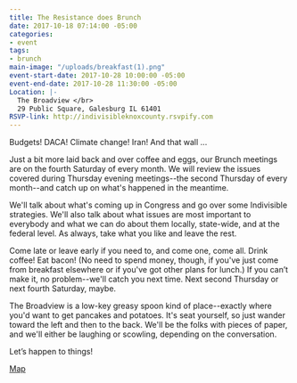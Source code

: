 ```yaml
---
title: The Resistance does Brunch
date: 2017-10-18 07:14:00 -05:00
categories:
- event
tags:
- brunch
main-image: "/uploads/breakfast(1).png"
event-start-date: 2017-10-28 10:00:00 -05:00
event-end-date: 2017-10-28 11:30:00 -05:00
Location: |-
  The Broadview </br>
  29 Public Square, Galesburg IL 61401
RSVP-link: http://indivisibleknoxcounty.rsvpify.com
---
```


Budgets! DACA! Climate change! Iran! And that wall ...

Just a bit more laid back and over coffee and eggs, our Brunch meetings are on the fourth Saturday of every month. We will review the issues covered during Thursday evening meetings--the second Thursday of every month--and catch up on what's happened in the meantime.

We'll talk about what's coming up in Congress and go over some Indivisible strategies. We'll also talk about what issues are most important to everybody and what we can do about them locally, state-wide, and at the federal level. As always, take what you like and leave the rest.

Come late or leave early if you need to, and come one, come all. Drink coffee! Eat bacon! (No need to spend money, though, if you've just come from breakfast elsewhere or if you've got other plans for lunch.) If you can’t make it, no problem--we'll catch you next time. Next second Thursday or next fourth Saturday, maybe.

The Broadview is a low-key greasy spoon kind of place--exactly where you'd want to get pancakes and potatoes. It's seat yourself, so just wander toward the left and then to the back. We'll be the folks with pieces of paper, and we'll either be laughing or scowling, depending on the conversation.

Let’s happen to things!

[Map](https://www.google.com/maps/place/Broadview+Restaurant+%26+Lounge/@40.9481841,-90.3740992,17z/data=!4m13!1m7!3m6!1s0x87e1be06288363e5:0xab97e2f216ad23bd!2s29+Public+Square,+Galesburg,+IL+61401!3b1!8m2!3d40.9481841!4d-90.3719105!3m4!1s0x87e1be08afcec89d:0xce4691f8d4339a03!8m2!3d40.9482139!4d-90.3715972)